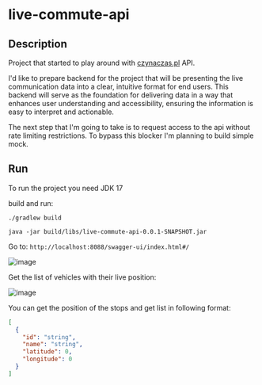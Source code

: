 # live-commute-api

## Description
Project that started to play around with [czynaczas.pl](https://czynaczas.pl) API. 

I'd like to prepare backend for the project that will be presenting the live communication data into a clear, intuitive format for end users.
This backend will serve as the foundation for delivering data in a way that enhances user understanding and accessibility, ensuring the information is easy to interpret and actionable.

The next step that I'm going to take is to request access to the api without rate limiting restrictions. To bypass this blocker I'm planning to build simple mock.

## Run
To run the project you need JDK 17
 
build and run:

`./gradlew build` 

`java -jar build/libs/live-commute-api-0.0.1-SNAPSHOT.jar  `

Go to: `http://localhost:8088/swagger-ui/index.html#/`

![image](https://albinoplant.github.io/images/live-commute-api/open-api-overview.png)

Get the list of vehicles with their live position:

![image](https://albinoplant.github.io/images/live-commute-api/open-api-get-vehicles-snake.png)

You can get the position of the stops and get list in following format:
```json
[
  {
    "id": "string",
    "name": "string",
    "latitude": 0,
    "longitude": 0
  }
]
```
